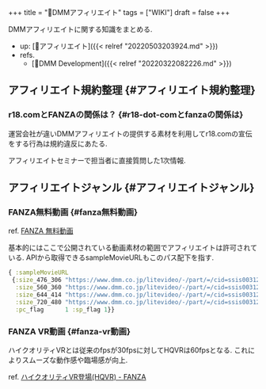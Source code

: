 +++
title = "📝DMMアフィリエイト"
tags = ["WIKI"]
draft = false
+++

DMMアフィリエイトに関する知識をまとめる.

-   up: [📂アフィリエイト]({{< relref "20220503203924.md" >}})
-   refs.
    -   [📝DMM Development]({{< relref "20220322082226.md" >}})


## アフィリエイト規約整理 {#アフィリエイト規約整理}


### r18.comとFANZAの関係は？ {#r18-dot-comとfanzaの関係は}

運営会社が違いDMMアフィリエイトの提供する素材を利用してr18.comの宣伝をする行為は規約違反にあたる.

アフィリエイトセミナーで担当者に直接質問した1次情報.


## アフィリエイトジャンル {#アフィリエイトジャンル}


### FANZA無料動画 {#fanza無料動画}

ref. [FANZA 無料動画](https://www.dmm.co.jp/litevideo/)

基本的にはここで公開されている動画素材の範囲でアフィリエイトは許可されている. APIから取得できるsampleMovieURLもこのパス配下を指す.

```clojure
{ :sampleMovieURL
 {:size_476_306 "https://www.dmm.co.jp/litevideo/-/part/=/cid=ssis00312/size=476_306/affi_id=hogehoge-990/"
  :size_560_360 "https://www.dmm.co.jp/litevideo/-/part/=/cid=ssis00312/size=560_360/affi_id=hogehoge-990/"
  :size_644_414 "https://www.dmm.co.jp/litevideo/-/part/=/cid=ssis00312/size=644_414/affi_id=hogehoge-990/"
  :size_720_480 "https://www.dmm.co.jp/litevideo/-/part/=/cid=ssis00312/size=720_480/affi_id=hogehoge-990/"
  :pc_flag      1 :sp_flag 1}}
```


### FANZA VR動画 {#fanza-vr動画}

ハイクオリティVRとは従来のfpsが30fpsに対してHQVRは60fpsとなる. これによりスムーズな動作感や臨場感が向上.

ref. [ハイクオリティVR登場(HQVR) - FANZA](https://www.dmm.co.jp/digital/vr/hq_promotion)
